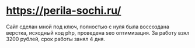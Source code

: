 # https://perila-sochi.ru/
Сайт сделан мной под ключ, полностью с нуля была воссоздана верстка, исходный код php, проведена seo оптимизация.
За работу взял 3200 рублей, срок работы занял 4 дня.
